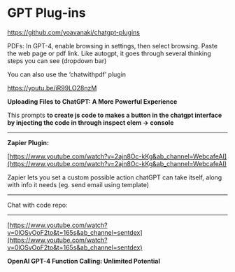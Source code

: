 # GPT Plug-ins

https://github.com/yoavanaki/chatgpt-plugins

PDFs: In GPT-4, enable browsing in settings, then select browsing. Paste the web page or pdf link. Like autogpt, it goes through several thinking steps you can see (dropdown bar) 

You can also use the ‘chatwithpdf’ plugin

https://youtu.be/iR99LO28nzM

****Uploading Files to ChatGPT: A More Powerful Experience****

This prompts **********************************************************************************to create js code to makes a button in the chatgpt interface by injecting the code in through inspect elem → console**********************************************************************************

---

****Zapier Plugin:****

[https://www.youtube.com/watch?v=2ajn8Oc-kKg&ab_channel=WebcafeAI](https://www.youtube.com/watch?v=2ajn8Oc-kKg&ab_channel=WebcafeAI)

Zapier lets you set a custom possible action chatGPT can take itself, along with info it needs (eg. send email using template)

---

Chat with code repo:

---

[https://www.youtube.com/watch?v=0lOSvOoF2to&t=165s&ab_channel=sentdex](https://www.youtube.com/watch?v=0lOSvOoF2to&t=165s&ab_channel=sentdex)

****OpenAI GPT-4 Function Calling: Unlimited Potential****
